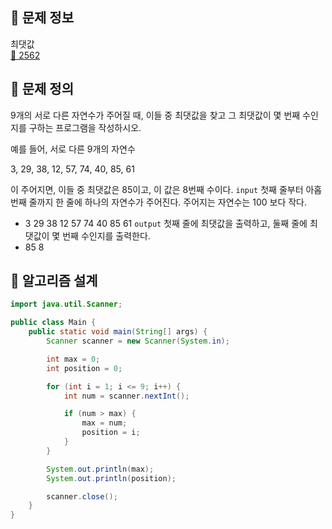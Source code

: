 ## 🌵 문제 정보
최댓값<br>
[🚗 2562](https://www.acmicpc.net/problem/2562)

## 🌵 문제 정의
9개의 서로 다른 자연수가 주어질 때, 이들 중 최댓값을 찾고 그 최댓값이 몇 번째 수인지를 구하는 프로그램을 작성하시오.

예를 들어, 서로 다른 9개의 자연수

3, 29, 38, 12, 57, 74, 40, 85, 61

이 주어지면, 이들 중 최댓값은 85이고, 이 값은 8번째 수이다.
`input` 첫째 줄부터 아홉 번째 줄까지 한 줄에 하나의 자연수가 주어진다. 주어지는 자연수는 100 보다 작다.<br>
- 3
  29
  38
  12
  57
  74
  40
  85
  61
`output` 첫째 줄에 최댓값을 출력하고, 둘째 줄에 최댓값이 몇 번째 수인지를 출력한다.<br>
- 85
  8

## 🌵 알고리즘 설계

```java
import java.util.Scanner;

public class Main {
    public static void main(String[] args) {
        Scanner scanner = new Scanner(System.in);

        int max = 0;
        int position = 0;

        for (int i = 1; i <= 9; i++) {
            int num = scanner.nextInt();

            if (num > max) {
                max = num;
                position = i;
            }
        }

        System.out.println(max);
        System.out.println(position);

        scanner.close();
    }
}

```